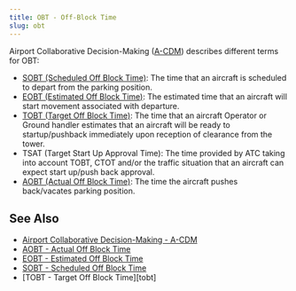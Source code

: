 ```yaml
---
title: OBT - Off-Block Time
slug: obt
---
```



Airport Collaborative Decision-Making ([A-CDM](a-cdm.md))
describes different terms for OBT:

* [SOBT (Scheduled Off Block Time)](sobt.md): The time that an aircraft is scheduled
  to depart from the parking position.
* [EOBT (Estimated Off Block Time)](eobt.md): The estimated
  time that an aircraft will start movement associated with departure.
* [TOBT (Target Off Block Time)](tobt.md): The time that an
  aircraft Operator or Ground handler estimates that an aircraft will be
  ready to startup/pushback immediately upon reception of clearance from the tower.
* TSAT (Target Start Up Approval Time): The time provided by ATC taking into
  account TOBT, CTOT and/or the traffic situation that an aircraft can expect start up/push back approval.
* [AOBT (Actual Off Block Time)](aobt.md): The time the aircraft pushes back/vacates
  parking position.


## See Also

* [Airport Collaborative Decision-Making - A-CDM](a-cdm.md)
* [AOBT - Actual Off Block Time](aobt.md)
* [EOBT - Estimated Off Block Time](eobt.md)
* [SOBT - Scheduled Off Block Time](sobt.md)
* [TOBT - Target Off Block Time][tobt]
